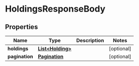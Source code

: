 
# HoldingsResponseBody

## Properties
Name | Type | Description | Notes
------------ | ------------- | ------------- | -------------
**holdings** | [**List&lt;Holding&gt;**](Holding.md) |  |  [optional]
**pagination** | [**Pagination**](Pagination.md) |  |  [optional]




